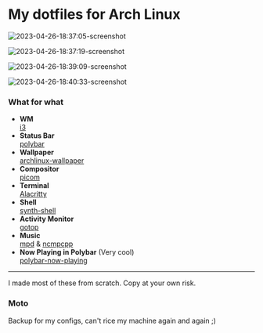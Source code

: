 # My dotfiles for Arch Linux
![2023-04-26-18:37:05-screenshot](https://user-images.githubusercontent.com/38693805/234586020-92586a95-4fca-4f06-882a-842e74dab85f.png)

![2023-04-26-18:37:19-screenshot](https://user-images.githubusercontent.com/38693805/234586059-1c1f337a-ed4c-42cc-8d4b-f74db5bb0727.png)

![2023-04-26-18:39:09-screenshot](https://user-images.githubusercontent.com/38693805/234586081-5e362dc0-d445-49bc-a722-95fe3ed36028.png)

![2023-04-26-18:40:33-screenshot](https://user-images.githubusercontent.com/38693805/234586090-c6e293f6-3b54-46fe-9cb8-f336a536c16e.png)

### What for what

- **WM** \
 [i3](https://github.com/i3/i3)
 - **Status Bar** \
  [polybar](https://github.com/polybar/polybar)
 - **Wallpaper** \
 [archlinux-wallpaper](https://archlinux.org/packages/community/any/archlinux-wallpaper)
-   **Compositor** \
[picom](https://github.com/yshui/picom)
- **Terminal** \
[Alacritty](https://github.com/alacritty/alacritty)
- **Shell** \
[synth-shell](https://github.com/andresgongora/synth-shell)
- **Activity Monitor** \
[gotop](https://github.com/cjbassi/gotop)
- **Music** \
[mpd](https://github.com/MusicPlayerDaemon/MPD) & [ncmpcpp](https://github.com/ncmpcpp/ncmpcpp)
- **Now Playing in Polybar** (Very cool) \
[polybar-now-playing](https://github.com/d093w1z/polybar-now-playing)

<hr>
I made most of these from scratch. Copy at your own risk.

### Moto
Backup for my configs, can't rice my machine again and again ;)
